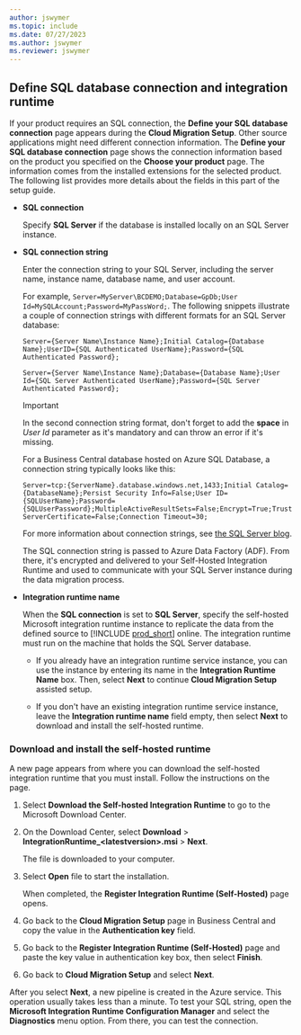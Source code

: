 ```yaml
---
author: jswymer
ms.topic: include
ms.date: 07/27/2023
ms.author: jswymer
ms.reviewer: jswymer
---
```

## Define SQL database connection and integration runtime 

If your product requires an SQL connection, the **Define your SQL database connection** page appears during the **Cloud Migration Setup**. Other source applications might need different connection information. The **Define your SQL database connection** page shows the connection information based on the product you specified on the **Choose your product** page. The information comes from the installed extensions for the selected product. The following list provides more details about the fields in this part of the setup guide.

- **SQL connection**

  Specify **SQL Server** if the database is installed locally on an SQL Server instance.

- **SQL connection string**

  Enter the connection string to your SQL Server, including the server name, instance name, database name, and user account.

  For example, `Server=MyServer\BCDEMO;Database=GpDb;User Id=MySQLAccount;Password=MyPassWord;`.
  The following snippets illustrate a couple of connection strings with different formats for an SQL Server database:  

    `Server={Server Name\Instance Name};Initial Catalog={Database Name};UserID={SQL Authenticated UserName};Password={SQL Authenticated Password};`  

    `Server={Server Name\Instance Name};Database={Database Name};User Id={SQL Server Authenticated UserName};Password={SQL Server Authenticated Password};`  

  > [!IMPORTANT]
  > In the second connection string format, don't forget to add the **space** in *User Id* parameter as it's mandatory and can throw an error if it's missing.

  For a Business Central database hosted on Azure SQL Database, a connection string typically looks like this:

    `Server=tcp:{ServerName}.database.windows.net,1433;Initial Catalog={DatabaseName};Persist Security Info=False;User ID={SQLUserName};Password={SQLUserPassword};MultipleActiveResultSets=False;Encrypt=True;TrustServerCertificate=False;Connection Timeout=30;`

  For more information about connection strings, see [the SQL Server blog](/archive/blogs/sqlforum/faq-how-do-i-find-the-correct-server-or-data-source-value-for-an-sql-server-instance-in-a-connection-string).  

  The SQL connection string is passed to Azure Data Factory (ADF). From there, it's encrypted and delivered to your Self-Hosted Integration Runtime and used to communicate with your SQL Server instance during the data migration process.  

- **Integration runtime name**

  When the **SQL connection** is set to **SQL Server**, specify the self-hosted Microsoft integration runtime instance to replicate the data from the defined source to [!INCLUDE [prod_short](../includes/prod_short.md)] online. The integration runtime must run on the machine that holds the SQL Server database.

  - If you already have an integration runtime service instance, you can use the instance by entering its name in the **Integration Runtime Name** box. Then, select **Next** to continue **Cloud Migration Setup** assisted setup.

  - If you don't have an existing integration runtime service instance, leave the **Integration runtime name** field empty, then select **Next** to download and install the self-hosted runtime. 

### Download and install the self-hosted runtime

A new page appears from where you can download the self-hosted integration runtime that you must install. Follow the instructions on the page.

1. Select **Download the Self-hosted Integration Runtime** to go to the Microsoft Download Center.
2. On the Download Center, select **Download** > **IntegrationRuntime_\<latestversion\>.msi** > **Next**.

    The file is downloaded to your computer.
3. Select **Open** file to start the installation.

   When completed, the **Register Integration Runtime (Self-Hosted)** page opens.

4. Go back to the **Cloud Migration Setup** page in Business Central and copy the value in the **Authentication key** field.
5. Go back to the **Register Integration Runtime (Self-Hosted)** page and paste the key value in authentication key box, then select **Finish**. 
6. Go back to **Cloud Migration Setup** and select **Next**.

After you select **Next**, a new pipeline is created in the Azure service. This operation usually takes less than a minute. To test your SQL string, open the **Microsoft Integration Runtime Configuration Manager** and select the **Diagnostics** menu option. From there, you can test the connection.
